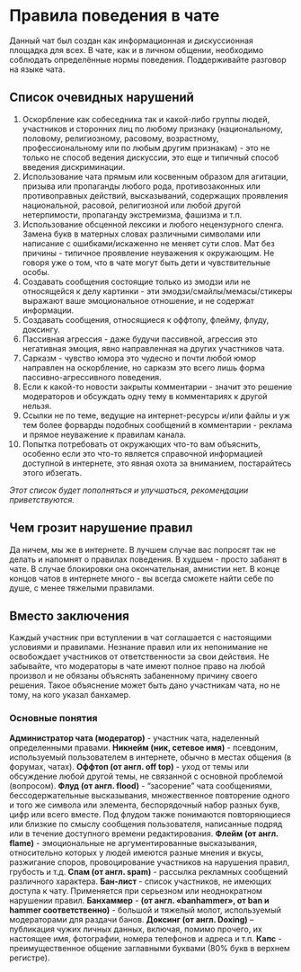 ﻿# Правила поведения в чате
Данный чат был создан как информационная и дискуссионная площадка для всех. В чате, как и в личном общении, необходимо соблюдать определённые нормы поведения. Поддерживайте разговор на языке чата.
## Список очевидных нарушений
1. Оскорбление как собеседника так и какой-либо группы людей, участников и сторонних лиц по любому признаку (национальному, половому, религиозному, расовому, возрастному, профессиональному или по любым другим признакам) - это не только не способ ведения дискуссии, это еще и типичный способ введения дискриминации.
2. Использование чата прямым или косвенным образом для агитации, призыва или пропаганды любого рода, противозаконных или противоправных действий, высказываний, содержащих проявления национальной, расовой, религиозной или любой другой нетерпимости, пропаганду экстремизма, фашизма и т.п.
3. Использование обсценной лексики и любого нецензурного сленга. Замена букв в матерных словах различными символами или написание с ошибками/искаженно не меняет сути слов. Мат без причины - типичное проявление неуважения к окружающим. Не говоря уже о том, что в чате могут быть дети и чувствительные особы.
4. Создавать сообщения состоящие только из эмодзи или не относящейся к делу картинки - эти эмодзи/смайлы/мемасы/стикеры выражают ваше эмоциональное отношение, и не содержат информации.
5. Создавать сообщения, относящиеся к оффтопу, флейму, флуду, доксингу.
6. Пассивная агрессия - даже будучи пассивной, агрессия это негативная эмоция, явно направленная на других участников чата.
7. Сарказм - чувство юмора это чудесно и почти любой юмор направлен на оскорбление, но сарказм это всего лишь форма пассивно-агрессивного поведения.
8. Если к какой-то новости закрыты комментарии - значит это решение модераторов и обсуждать одну тему в комментариях к другой нельзя.
9. Ссылки не по теме, ведущие на интернет-ресурсы и/или файлы и уж тем более форварды подобных сообщений в комментарии - реклама и прямое неуважение к правилам канала.
10. Попытка потребовать от окружающих что-то вам объяснить, особенно если это что-то является справочной информацией доступной в интернете, это явная охота за вниманием, постарайтесь этого ибзегать.

*Этот список будет пополняться и улучшаться, рекомендации приветствуются.*

## Чем грозит нарушение правил
Да ничем, мы же в интернете. В лучшем случае вас попросят так не делать и напомнят о правилах поведения. В худшем - просто забанят в чате. В случае блокировки она окончательная, амнистии нет. В конце концов чатов в интернете много - вы всегда сможете найти себе по душе, с менее тяжелыми правилами.

## Вместо заключения
Каждый участник при вступлении в чат соглашается с настоящими условиями и правилами. Незнание правил или их непонимание не освобождает участников от ответственности за свои действия. Не забывайте, что модераторы в чате имеют полное право на любой произвол и не обязаны объяснять забаненному причину своего решения. Такое объяснение может быть дано участникам чата, но не тому, на кого указал банхамер. 

### Основные понятия
**Администратор чата  (модератор)** - участник чата, наделенный определенными правами.
**Никнейм (ник, сетевое имя)** - псевдоним, используемый пользователем в интернете, обычно в местах общения (в форумах, чатах).
**Оффтоп (от англ. off top)** - уход от темы или обсуждение любой другой темы, не связанной с основной проблемой (вопросом). 
**Флуд (от англ. flood)** - “засорение” чата сообщениями, бессодержательные высказывания, множественное повторение одного и того же символа или элемента, беспорядочный набор разных букв, цифр или всего вместе. Под флудом также понимаются повторяющиеся или близкие по смыслу сообщения пользователя, написанные подряд или в течение доступного времени редактирования. 
**Флейм (от англ. flame)** - эмоциональные не аргументированные высказывания, относительно которых у людей имеются разные мнения и вкусы, разжигание споров, провоцирование участников на нарушения правил, грубость и т.д. 
**Спам (от англ. spam)** - рассылка рекламных сообщений различного характера. 
**Бан-лист** - список участников, не имеющих доступа к чату. Применяется при серьезном или неоднократном нарушении правил.
**Банхаммер** - **(от англ. «banhammer», от ban и hammer соответственно)** - большой и тяжелый молот, используемый модераторами для раздачи банов.
**Доксинг (от англ. Doxing)** – публикация чужих личных данных, включая, помимо прочего, их настоящее имя, фотографии, номера телефонов и адреса и т.п.
**Капс** - преимущественное общение заглавными буквами (80% букв в верхнем регистре).
